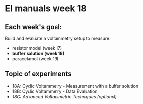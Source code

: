 # EI manuals week 18

## Each week's goal:
Build and evaluate a voltammetry setup to measure:
- resistor model (week 17)
- **buffer solution (week 18)**
- paracetamol (week 19)

## Topic of experiments
- 18A: Cyclic Voltammetry - Measurement with a buffer solution
- 18B: Cyclic Voltammetry - Data Evaluation
- _18C: Advanced Voltammetric Techniques (optional)_

